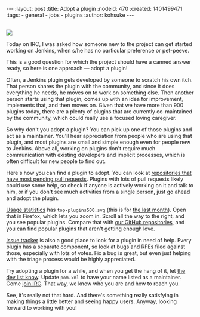 --- :layout: post :title: Adopt a plugin :nodeid: 470 :created: 1401499471 :tags: - general - jobs - plugins :author: kohsuke ---

[  
![](http://upload.wikimedia.org/wikipedia/commons/thumb/5/50/Adopt_a_highway_crop.jpg/231px-Adopt_a_highway_crop.jpg)](http://en.wikipedia.org/wiki/Adopt_a_Highway)

Today on IRC, I was asked how someone new to the project can get started working on Jenkins, when s/he has no particular preference or pet-peeve.

This is a good question for which the project should have a canned answer ready, so here is one approach — adopt a plugin!

Often, a Jenkins plugin gets developed by someone to scratch his own itch. That person shares the plugin with the community, and since it does everything he needs, he moves on to work on something else. Then another person starts using that plugin, comes up with an idea for improvement, implements that, and then moves on. Given that we have more than 900 plugins today, there are a plenty of plugins that are currently co-maintained by the community, which could really use a focused loving caregiver.

So why don't you adopt a plugin? You can pick up one of those plugins and act as a maintainer. You'll hear appreciation from people who are using that plugin, and most plugins are small and simple enough even for people new to Jenkins. Above all, working on plugins don't require much communication with existing developers and implicit processes, which is often difficult for new people to find out.

Here's how you can find a plugin to adopt. You can look at [repositories that have most pending pull requests](https://wiki.jenkins-ci.org/display/JENKINS/Pending+Pull+Requests). Plugins with lots of pull requests likely could use some help, so check if anyone is actively working on it and talk to him, or if you don't see much activities from a single person, just go ahead and adopt the plugin.

[Usage statistics](http://stats.jenkins-ci.org/jenkins-stats/svg/svgs.html) has `top-plugins500.svg` (this is for [the last month](http://stats.jenkins-ci.org/jenkins-stats/svg/201404-top-plugins500.svg)). Open that in Firefox, which lets you zoom in. Scroll all the way to the right, and you see popular plugins. Compare that with [our GitHub repositories](https://github.com/jenkinsci/), and you can find popular plugins that aren't getting enough love.

[Issue tracker](https://issues.jenkins-ci.org/browse/JENKINS#selectedTab=com.atlassian.jira.plugin.system.project%3Acomponents-panel) is also a good place to look for a plugin in need of help. Every plugin has a separate component, so look at bugs and RFEs filed against those, especially with lots of votes. Fix a bug is great, but even just helping with the triage process would be highly appreciated.

Try adopting a plugin for a while, and when you get the hang of it, let [the dev list know](https://groups.google.com/forum/#!forum/jenkinsci-dev). Update `pom.xml` to have your name listed as a maintainer. Come [join IRC](http://jenkins-ci.org/content/chat). That way, we know who you are and how to reach you.

See, it's really not that hard. And there's something really satisfying in making things a little better and seeing happy users. Anyway, looking forward to working with you!
